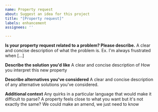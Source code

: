 ```yaml
---
name: Property request
about: Suggest an idea for this project
title: "[Property request]"
labels: enhancement
assignees: ''

---
```


**Is your property request related to a problem? Please describe.**
A clear and concise description of what the problem is. Ex. I'm always frustrated when [...]

**Describe the solution you'd like**
A clear and concise description of How you interpret this new property

**Describe alternatives you've considered**
A clear and concise description of any alternative solutions you've considered.

**Additional context**
Any quirks in a particular language that would make it difficult to parse?
A property feels close to what you want but it's not exactly the same? We could make an amend, we just need to know
